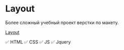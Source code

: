 # Layout

Более сложный учебный проект верстки по макету.

[Layout](https://n3ruat1k.github.io/Layout/)

:white_check_mark: HTML
:white_check_mark: CSS
:white_check_mark: JS
:white_check_mark: Jquery
